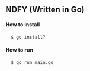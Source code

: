 ## NDFY (Written in Go)

#### How to install

```
  $ go install?
```

#### How to run

```
  $ go run main.go
```

